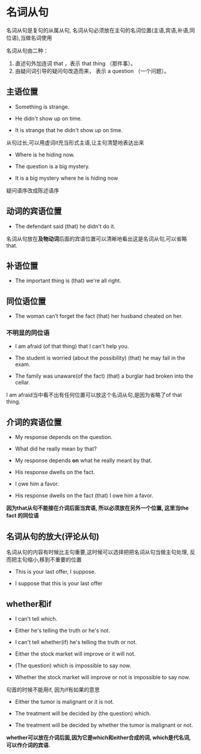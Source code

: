 

# 名词从句

名词从句是复句的从属从句, 名词从句必须放在主句的名词位置(主语,宾语,补语,同位语),当做名词使用

名词从句由二种：

1. 直述句外加连词 that ，表示 that thing （那件事）。
2. 由疑问词引导的疑问句改造而来， 表示 a question （一个问题）。

## 主语位置

* Something is strange.

* He didn't show up on time.

* It is strange that he didn't show up on time.

从句过长,可以用虚词it充当形式主语,让主句清楚地表达出来



* Where is he hiding now.

* The question is a big mystery.

* It is a big mystery where he is hiding now


疑问语序改成陈述语序


## 动词的宾语位置

* The defendant said (that) he didn't do it.

名词从句放在**及物动词**后面的宾语位置可以清晰地看出这是名词从句,可以省略that.



## 补语位置

* The important thing is (that) we're all right.



## 同位语位置

* The woman can’t forget the fact (that) her husband cheated on her.



### 不明显的同位语

* I am afraid (of that thing) that I can't help you.

* The student is worried (about the possibility) (that) he may fail in the exam.

* The family was unaware(of the fact) (that) a burglar had broken into the cellar.


I am afraid当中看不出有任何位置可以放这个名词从句,是因为省略了of that thing.



## 介词的宾语位置

* My response depends on the question.

* What did he really mean by that?

* My response depends **on** what he really meant by that.




* His response dwells on the fact.

* I owe him a favor.

* His response dwells on the fact (that) I owe him a favor.

**因为that从句不能接在介词后面当宾语, 所以必须放在另外一个位置, 这里当the fact 的同位语**



## 名词从句的放大(评论从句)

 名词从句的内容有时候比主句重要,这时候可以选择把把名词从句当做主句处理, 反而把主句缩小,移到不重要的位置

* This is your last offer, I suppose.

* I suppose that this is your last offer



## whether和if

* I can't tell which.

* Either he's telling the truth or he's not.

* I can't tell whether(if) he's telling the truth or not.



* Either the stock market will improve or it will not.
* (The question) which is impossible to say now.

*  Whether the stock market will improve or not is impossible to say now.

句首的时候不能用if, 因为if有如果的意思

* Either the tumor is malignant or it is not.
* The treatment will be decided  by (the question) which.

* The treatment will be decided  by whether the tumor is malignant or not.

**whether可以放在介词后面,因为它是which和either合成的词, which是代名词,可以作介词的宾语.**

